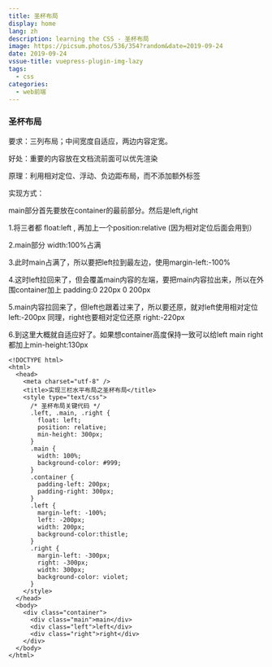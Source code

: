 ```yaml
---
title: 圣杯布局
display: home
lang: zh
description: learning the CSS - 圣杯布局
image: https://picsum.photos/536/354?random&date=2019-09-24
date: 2019-09-24
vssue-title: vuepress-plugin-img-lazy
tags:
  - css
categories:
  - web前端
---
```


### 圣杯布局
要求：三列布局；中间宽度自适应，两边内容定宽。

好处：重要的内容放在文档流前面可以优先渲染

<!-- more -->

原理：利用相对定位、浮动、负边距布局，而不添加额外标签

实现方式：

main部分首先要放在container的最前部分。然后是left,right

1.将三者都 float:left , 再加上一个position:relative (因为相对定位后面会用到）

2.main部分 width:100%占满

3.此时main占满了，所以要把left拉到最左边，使用margin-left:-100%

4.这时left拉回来了，但会覆盖main内容的左端，要把main内容拉出来，所以在外围container加上 padding:0 220px 0 200px

5.main内容拉回来了，但left也跟着过来了，所以要还原，就对left使用相对定位 left:-200px  同理，right也要相对定位还原 right:-220px

6.到这里大概就自适应好了。如果想container高度保持一致可以给left main right都加上min-height:130px
```
<!DOCTYPE html>
<html>
  <head>
    <meta charset="utf-8" />
    <title>实现三栏水平布局之圣杯布局</title>
    <style type="text/css">
      /* 圣杯布局关键代码 */
      .left, .main, .right {
        float: left;
        position: relative;
        min-height: 300px;
      }
      .main {
        width: 100%;
        background-color: #999;
      }
      .container {
        padding-left: 200px;
        padding-right: 300px;
      }
      .left {
        margin-left: -100%;
        left: -200px;
        width: 200px;
        background-color:thistle;
      }
      .right {
        margin-left: -300px;
        right: -300px;
        width: 300px;
        background-color: violet;
      }
    </style>
  </head>
  <body>
    <div class="container">
      <div class="main">main</div>
      <div class="left">left</div>
      <div class="right">right</div>
    </div>
  </body>
</html>

```